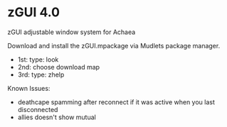 # zGUI 4.0
zGUI adjustable window system for Achaea 

Download and install the zGUI.mpackage via Mudlets package manager.

- 1st: type: look
- 2nd: choose download map
- 3rd: type: zhelp

Known Issues:
- deathcape spamming after reconnect if it was active when you last disconnected
- allies doesn't show mutual

